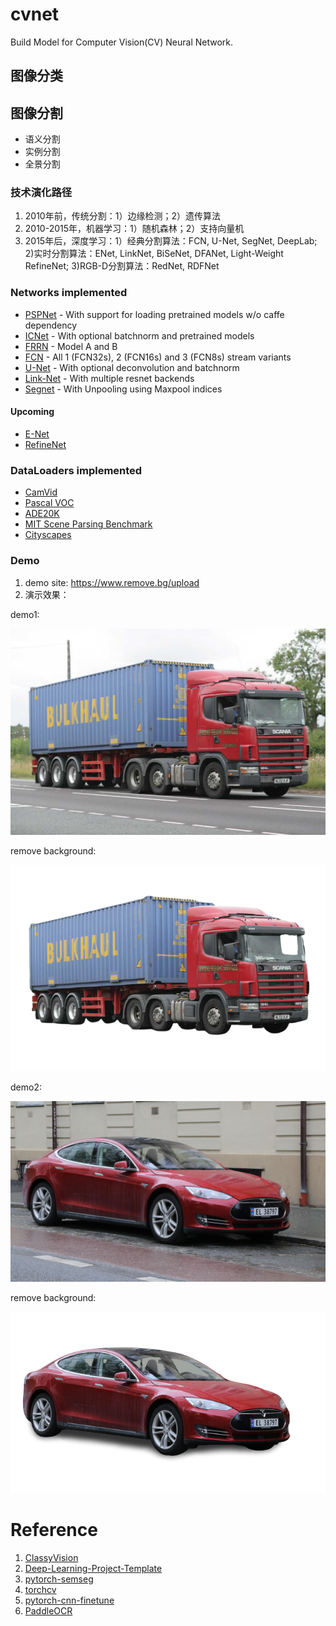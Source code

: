 # cvnet
Build Model for Computer Vision(CV) Neural Network.

## 图像分类


## 图像分割

- 语义分割
- 实例分割
- 全景分割

### 技术演化路径

1. 2010年前，传统分割：1）边缘检测；2）遗传算法
2. 2010-2015年，机器学习：1）随机森林；2）支持向量机
3. 2015年后，深度学习：1）经典分割算法：FCN, U-Net, SegNet, DeepLab; 2)实时分割算法：ENet, LinkNet, BiSeNet, DFANet, Light-Weight RefineNet; 3)RGB-D分割算法：RedNet, RDFNet


### Networks implemented

* [PSPNet](https://arxiv.org/abs/1612.01105) - With support for loading pretrained models w/o caffe dependency
* [ICNet](https://arxiv.org/pdf/1704.08545.pdf) - With optional batchnorm and pretrained models
* [FRRN](https://arxiv.org/abs/1611.08323) - Model A and B
* [FCN](https://arxiv.org/abs/1411.4038) - All 1 (FCN32s), 2 (FCN16s) and 3 (FCN8s) stream variants
* [U-Net](https://arxiv.org/abs/1505.04597) - With optional deconvolution and batchnorm
* [Link-Net](https://codeac29.github.io/projects/linknet/) - With multiple resnet backends
* [Segnet](https://arxiv.org/abs/1511.00561) - With Unpooling using Maxpool indices


#### Upcoming

* [E-Net](https://arxiv.org/abs/1606.02147)
* [RefineNet](https://arxiv.org/abs/1611.06612)


### DataLoaders implemented

* [CamVid](http://mi.eng.cam.ac.uk/research/projects/VideoRec/CamVid/)
* [Pascal VOC](http://host.robots.ox.ac.uk/pascal/VOC/voc2012/segexamples/index.html)
* [ADE20K](http://groups.csail.mit.edu/vision/datasets/ADE20K/)
* [MIT Scene Parsing Benchmark](http://data.csail.mit.edu/places/ADEchallenge/ADEChallengeData2016.zip)
* [Cityscapes](https://www.cityscapes-dataset.com/)

### Demo

1. demo site: https://www.remove.bg/upload
2. 演示效果：

demo1:


<img src="./docs/7.jpg" width="600" />

remove background:


<img src="./docs/7-removebg-preview.png" width="600" />



demo2:


<img src="./docs/red_car.png" width="600" />

remove background:


<img src="./docs/red_car-removebg-preview.png" width="600" />


# Reference
1. [ClassyVision](https://github.com/facebookresearch/ClassyVision)
2. [Deep-Learning-Project-Template](https://github.com/L1aoXingyu/Deep-Learning-Project-Template)
3. [pytorch-semseg](https://github.com/meetshah1995/pytorch-semseg)
4. [torchcv](https://github.com/donnyyou/torchcv)
5. [pytorch-cnn-finetune](https://github.com/creafz/pytorch-cnn-finetune)
6. [PaddleOCR](https://github.com/PaddlePaddle/PaddleOCR)